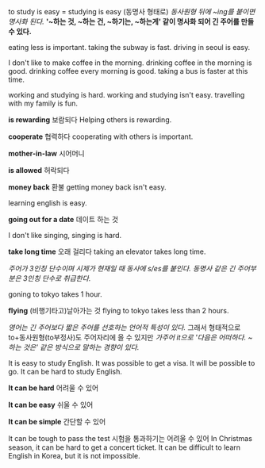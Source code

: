 to study is easy = studying is easy (동명사 형태로)
*동사원형 뒤에 ~ing를 붙이면 명사화 된다.*
**'~하는 것, ~하는 건, ~하기는, ~하는게' 같이 명사화 되어 긴 주어를 만들수 있다.**

eating less is important.
taking the subway is fast.
driving in seoul is easy.

I don't like to make coffee in the morning.
drinking coffee in the morning is good.
drinking coffee every morning is good.
taking a bus is faster at this time.

working and studying is hard.
working and studying isn't easy.
travelling with my family is fun.

**is rewarding** 보람되다
Helping others is rewarding.

**cooperate** 협력하다
cooperating with others is important.

**mother-in-law** 시어머니

**is allowed** 허락되다

**money back** 환불
getting money back isn't easy.

learning english is easy.

**going out for a date** 데이트 하는 것

I don't like singing, singing is hard.

**take long time** 오래 걸리다
taking  an elevator takes long time.

*주어가 3인칭 단수이며 시제가 현재일 때 동사에 s/es를 붙인다.*
*동명사 같은 긴 주어부분은 3인칭 단수로 취급한다.*

goning to tokyo takes 1 hour.

**flying** (비행기타고)날아가는 것
flying to tokyo takes less than 2 hours.

*영어는 긴 주어보다 짧은 주어를 선호하는 언어적 특성이 있다.*
그래서 형태적으로 to+동사원형(to부정사)도 주어자리에 올 수 있지만 
*가주어 it으로 '다음은 어떠하다. ~하는 것은' 같은 방식으로 말하는 경향이 있다.*

It is easy to study English.
It was possible to get a visa.
It will be possible to go.
It can be hard to study English.

**It can be hard** 어려울 수 있어

**It can be easy** 쉬울 수 있어

**It can be simple** 간단할 수 있어

It can be tough to pass the test 시험을 통과하기는 어려울 수 있어
In Christmas season, it can be hard to get a concert ticket.
It can be difficult to learn English in Korea, but it is not impossible.
